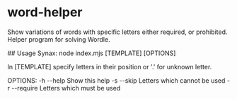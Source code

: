 # word-helper
Show variations of words with specific letters either required, or prohibited.
Helper program for solving Wordle.

## Usage
Synax: node index.mjs [TEMPLATE] [OPTIONS]

  In [TEMPLATE] specify letters in their position or '.' for unknown letter.

  OPTIONS:
  -h --help            Show this help
  -s <letters>
  --skip <letters>     Letters which cannot be used
  -r <letters>
  --require  <letters> Letters which must be used
  

